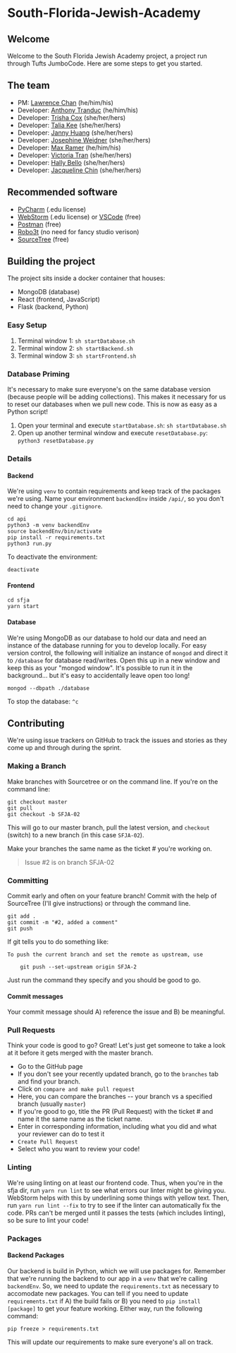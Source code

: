 # South-Florida-Jewish-Academy

## Welcome
Welcome to the South Florida Jewish Academy project, a project run through Tufts JumboCode. Here are some steps to get you started.
## The team
- PM: [Lawrence Chan](https://www.github.com/chanlawrencet) (he/him/his)
- Developer: [Anthony Tranduc](https://github.com/Antranduc) (he/him/his)
- Developer: [Trisha Cox](https://github.com/trish234) (she/her/hers)
- Developer: [Talia Kee](https://github.com/taliakee) (she/her/hers)
- Developer: [Janny Huang](https://github.com/jhuang09) (she/her/hers)
- Developer: [Josephine Weidner](https://github.com/josephineweidner) (she/her/hers)
- Developer: [Max Ramer](https://github.com/mjramer) (he/him/his)
- Developer: [Victoria Tran](https://github.com/victoriatran) (she/her/hers)
- Developer: [Hally Bello](https://github.com/BadCubozoa) (she/her/hers)
- Developer: [Jacqueline Chin](https://github.com/jchin01) (she/her/hers)


## Recommended software
- [PyCharm](https://www.jetbrains.com/pycharm/) (.edu license)
- [WebStorm](https://www.jetbrains.com/webstorm/?fromMenu) (.edu license) or [VSCode](https://code.visualstudio.com) (free)
- [Postman](https://www.getpostman.com) (free)
- [Robo3t](https://robomongo.org/download) (no need for fancy studio verison)
- [SourceTree](https://www.sourcetreeapp.com) (free)

## Building the project
The project sits inside a docker container that houses:
- MongoDB (database)
- React (frontend, JavaScript)
- Flask (backend, Python)

### Easy Setup
1. Terminal window 1: `sh startDatabase.sh`
2. Terminal window 2: `sh startBackend.sh`
3. Terminal window 3: `sh startFrontend.sh`

### Database Priming
It's necessary to make sure everyone's on the same database version (because people will be adding collections). This makes it necessary for us to reset our databases when we pull new code. This is now as easy as a Python script!
1. Open your terminal and execute `startDatabase.sh`: `sh startDatabase.sh`
2. Open up another terminal window and execute `resetDatabase.py`: `python3 resetDatabase.py`

### Details
#### Backend
We're using `venv` to contain requirements and keep track of the packages we're using. Name your environment `backendEnv` inside `/api/`, so you don't need to change your `.gitignore`.

```
cd api
python3 -m venv backendEnv
source backendEnv/bin/activate
pip install -r requirements.txt
python3 run.py
```
To deactivate the environment:
```
deactivate
```
#### Frontend
```
cd sfja
yarn start
```

#### Database
We're using MongoDB as our database to hold our data and need an instance of the database running for you to develop locally. For easy version control, the following will initialize an instance of `mongod` and direct it to `/database` for database read/writes. Open this up in a new window and keep this as your "mongod window". It's possible to run it in the background... but it's easy to accidentally leave open too long!
```
mongod --dbpath ./database
```
To stop the database:
``
^c
``
## Contributing
We're using issue trackers on GitHub to track the issues and stories as they come up and through during the sprint.

### Making a Branch
Make branches with Sourcetree or on the command line. If you're on the command line:
```
git checkout master
git pull
git checkout -b SFJA-02
```
This will go to our master branch, pull the latest version, and `checkout` (switch) to a new branch (in this case `SFJA-02`).

Make your branches the same name as the ticket # you're working on.
> Issue #2 is on branch SFJA-02

### Committing
Commit early and often on your feature branch! Commit with the help of SourceTree (I'll give instructions) or through the command line.
```
git add .
git commit -m "#2, added a comment"
git push
```
If git tells you to do something like:
```
To push the current branch and set the remote as upstream, use

    git push --set-upstream origin SFJA-2
```
Just run the command they specify and you should be good to go.

#### Commit messages
Your commit message should A) reference the issue and B) be meaningful.

### Pull Requests
Think your code is good to go? Great! Let's just get someone to take a look at it before it gets merged with the master branch.

 - Go to the GitHub page
 - If you don't see your recently updated branch, go to the `branches` tab and find your branch.
 - Click on `compare and make pull request`
 - Here, you can compare the branches -- your branch vs a specified branch (usually `master`)
 - If you're good to go, title the PR (Pull Request) with the ticket # and name it the same name as the ticket name.
 - Enter in corresponding information, including what you did and what your reviewer can do to test it
 - `Create Pull Request`
 - Select who you want to review your code!

### Linting
We're using linting on at least our frontend code. Thus, when you're in the sfja dir, run `yarn run lint` to see what errors our linter might be giving you. WebStorm helps with this by underlining some things with yellow text. Then, run `yarn run lint --fix` to try to see if the linter can automatically fix the code. PRs can't be merged until it passes the tests (which includes linting), so be sure to lint your code!

### Packages
#### Backend Packages
Our backend is build in Python, which we will use packages for. Remember that we're running the backend to our app in a `venv` that we're calling `backendEnv`. So, we need to update the `requirements.txt` as necessary to accomodate new packages. You can tell if you need to update `requirements.txt` if A) the build fails or B) you need to `pip install [package]` to get your feature working. Either way, run the following command:
```
pip freeze > requirements.txt
```
This will update our requirements to make sure everyone's all on track.

